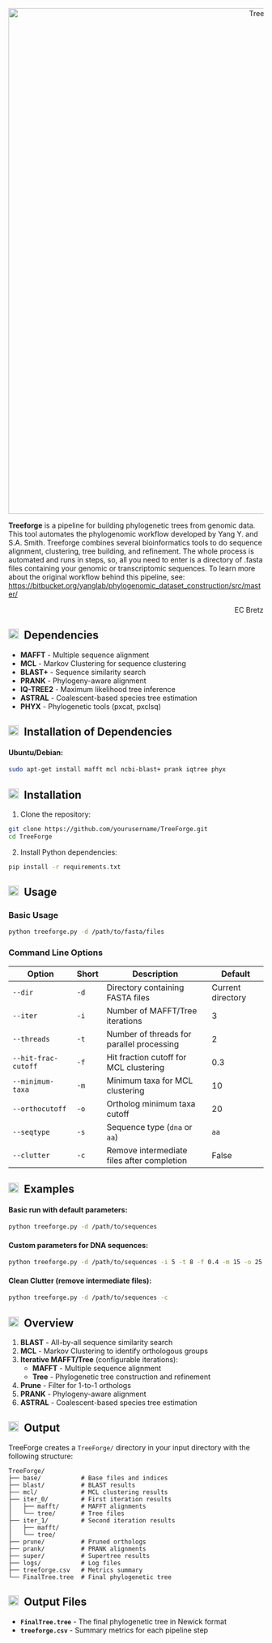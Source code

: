 <p align="center">
  <img src="https://i.imgur.com/m3zp2j1.png" alt="Treeforge" width="1000">
</p>

**Treeforge** is a pipeline for building phylogenetic trees from genomic data. This tool automates the phylogenomic workflow developed by Yang Y. and S.A. Smith. Treeforge combines several bioinformatics tools to do sequence alignment, clustering, tree building, and refinement. The whole process is automated and runs in steps, so, all you need to enter is a directory of .fasta files containing your genomic or transcriptomic sequences.
To learn more about the original workflow behind this pipeline, see: https://bitbucket.org/yanglab/phylogenomic_dataset_construction/src/master/
<p align="right">EC Bretz</p>

<h2><img src="https://i.imgur.com/kEuy7Sd.png" width="20" align="top">&ensp;Dependencies</h2>

- **MAFFT** - Multiple sequence alignment
- **MCL** - Markov Clustering for sequence clustering
- **BLAST+** - Sequence similarity search
- **PRANK** - Phylogeny-aware alignment
- **IQ-TREE2** - Maximum likelihood tree inference
- **ASTRAL** - Coalescent-based species tree estimation
- **PHYX** - Phylogenetic tools (pxcat, pxclsq)

<h2><img src="https://i.imgur.com/kEuy7Sd.png" width="20" align="top">&ensp;Installation of Dependencies</h2>

#### Ubuntu/Debian:
```bash
sudo apt-get install mafft mcl ncbi-blast+ prank iqtree phyx
```

<h2><img src="https://i.imgur.com/kEuy7Sd.png" width="20" align="top">&ensp;Installation</h2>

1. Clone the repository:
```bash
git clone https://github.com/yourusername/TreeForge.git
cd TreeForge
```

2. Install Python dependencies:
```bash
pip install -r requirements.txt
```

<h2><img src="https://i.imgur.com/kEuy7Sd.png" width="20" align="top">&ensp;Usage</h2>

### Basic Usage

```bash
python treeforge.py -d /path/to/fasta/files
```

### Command Line Options

| Option | Short | Description | Default |
|--------|-------|-------------|---------|
| `--dir` | `-d` | Directory containing FASTA files | Current directory |
| `--iter` | `-i` | Number of MAFFT/Tree iterations | 3 |
| `--threads` | `-t` | Number of threads for parallel processing | 2 |
| `--hit-frac-cutoff` | `-f` | Hit fraction cutoff for MCL clustering | 0.3 |
| `--minimum-taxa` | `-m` | Minimum taxa for MCL clustering | 10 |
| `--orthocutoff` | `-o` | Ortholog minimum taxa cutoff | 20 |
| `--seqtype` | `-s` | Sequence type (`dna` or `aa`) | `aa` |
| `--clutter` | `-c` | Remove intermediate files after completion | False |

<h2><img src="https://i.imgur.com/kEuy7Sd.png" width="20" align="top">&ensp;Examples</h2>

#### Basic run with default parameters:
```bash
python treeforge.py -d /path/to/sequences
```

#### Custom parameters for DNA sequences:
```bash
python treeforge.py -d /path/to/sequences -i 5 -t 8 -f 0.4 -m 15 -o 25 -s aa
```

#### Clean Clutter (remove intermediate files):
```bash
python treeforge.py -d /path/to/sequences -c
```

<h2><img src="https://i.imgur.com/kEuy7Sd.png" width="20" align="top">&ensp;Overview</h2>

1. **BLAST** - All-by-all sequence similarity search
2. **MCL** - Markov Clustering to identify orthologous groups
3. **Iterative MAFFT/Tree** (configurable iterations):
   - **MAFFT** - Multiple sequence alignment
   - **Tree** - Phylogenetic tree construction and refinement
4. **Prune** - Filter for 1-to-1 orthologs
5. **PRANK** - Phylogeny-aware alignment
6. **ASTRAL** - Coalescent-based species tree estimation

<h2><img src="https://i.imgur.com/kEuy7Sd.png" width="20" align="top">&ensp;Output</h2>

TreeForge creates a `TreeForge/` directory in your input directory with the following structure:

```
TreeForge/
├── base/           # Base files and indices
├── blast/          # BLAST results
├── mcl/            # MCL clustering results
├── iter_0/         # First iteration results
│   ├── mafft/      # MAFFT alignments
│   └── tree/       # Tree files
├── iter_1/         # Second iteration results
│   ├── mafft/
│   └── tree/
├── prune/          # Pruned orthologs
├── prank/          # PRANK alignments
├── super/          # Supertree results
├── logs/           # Log files
├── treeforge.csv   # Metrics summary
└── FinalTree.tree  # Final phylogenetic tree
```

<h2><img src="https://i.imgur.com/kEuy7Sd.png" width="20" align="top">&ensp;Output Files</h2>

- **`FinalTree.tree`** - The final phylogenetic tree in Newick format
- **`treeforge.csv`** - Summary metrics for each pipeline step
